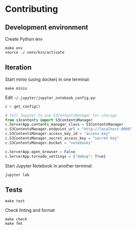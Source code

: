 # Contributing

## Development environment

Create Python env

```shell
make env
source ./.venv/bin/activate
```

## Iteration

Start minio (using docker) in one terminal:

```shell
make minio
```

Edit `~/.jupyter/jupyter_notebook_config.py`:

```python
c = get_config()

# Tell Jupyter to use S3ContentsManager for storage
from s3contents import S3ContentsManager
c.ServerApp.contents_manager_class = S3ContentsManager
c.S3ContentsManager.endpoint_url = "http://localhost:9000"
c.S3ContentsManager.access_key_id = "access-key"
c.S3ContentsManager.secret_access_key = "secret-key"
c.S3ContentsManager.bucket = "notebooks"

c.ServerApp.open_browser = False
c.ServerApp.tornado_settings = {"debug": True}
```

Start Jupyter Notebook in another terminal:

```shell
jupyter lab
```

## Tests

```shell
make test
```

Check linting and format

```shell
make check
make fmt
```
